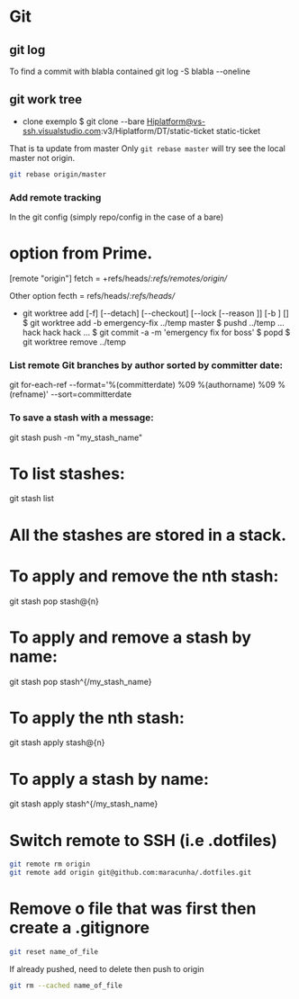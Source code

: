 # Git

## git log
To find a commit with blabla contained
git log -S blabla --oneline

## git work tree
* clone exemplo
$ git clone --bare Hiplatform@vs-ssh.visualstudio.com:v3/Hiplatform/DT/static-ticket static-ticket

That is ta update from master
Only `git rebase master` will try see the local master not origin.
```bash
git rebase origin/master
```


### Add remote tracking
In the git config (simply repo/config in the case of a bare)

# option from Prime.
[remote "origin"]
  fetch = +refs/heads/*:refs/remotes/origin/*



Other option
 fecth = refs/heads/*:refs/heads/*

* git worktree add [-f] [--detach] [--checkout] [--lock [--reason <string>]] [-b <new-branch>] <path> [<commit-ish>]
$ git worktree add -b emergency-fix ../temp master
$ pushd ../temp
... hack hack hack ...
$ git commit -a -m 'emergency fix for boss'
$ popd
$ git worktree remove ../temp

### List remote Git branches by author sorted by committer date:
git for-each-ref --format='%(committerdate) %09 %(authorname) %09 %(refname)' --sort=committerdate

### To save a stash with a message:
git stash push -m "my_stash_name"

# To list stashes:
git stash list

# All the stashes are stored in a stack.
# To apply and remove the nth stash:
git stash pop stash@{n}

# To apply and remove a stash by name:
git stash pop stash^{/my_stash_name}

# To apply the nth stash:
git stash apply stash@{n}

# To apply a stash by name:
git stash apply stash^{/my_stash_name}

Switch remote to SSH (i.e .dotfiles)
=====================================================
```bash
git remote rm origin
git remote add origin git@github.com:maracunha/.dotfiles.git
```

Remove o file that was first then create a .gitignore
=====================================================
```bash
git reset name_of_file
```
If already pushed, need to delete then push to origin
```bash
git rm --cached name_of_file
```

